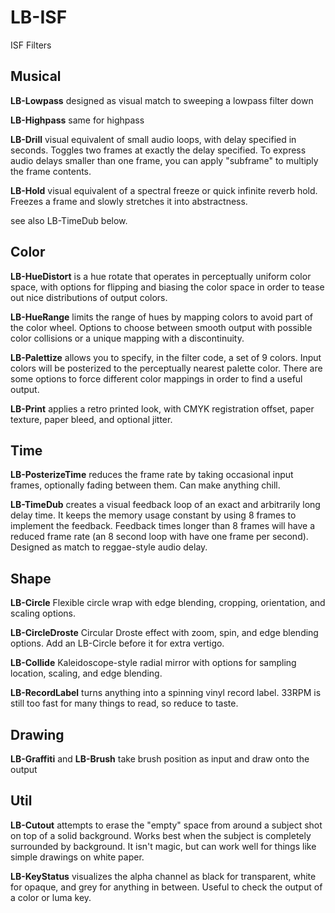 # LB-ISF
ISF Filters

## Musical

**LB-Lowpass** designed as visual match to sweeping a lowpass filter down

**LB-Highpass** same for highpass

**LB-Drill** visual equivalent of small audio loops, with delay specified in seconds. Toggles two frames at exactly the delay specified. To express audio delays smaller than one frame, you can apply "subframe" to multiply the frame contents.

**LB-Hold** visual equivalent of a spectral freeze or quick infinite reverb hold. Freezes a frame and slowly stretches it into abstractness.

see also LB-TimeDub below.

## Color

**LB-HueDistort** is a hue rotate that operates in perceptually uniform color space, with options for flipping and biasing the color space in order to tease out nice distributions of output colors.

**LB-HueRange** limits the range of hues by mapping colors to avoid part of the color wheel. Options to choose between smooth output with possible color collisions or a unique mapping with a discontinuity.

**LB-Palettize** allows you to specify, in the filter code, a set of 9 colors. Input colors will be posterized to the perceptually nearest palette color. There are some options to force different color mappings in order to find a useful output.

**LB-Print** applies a retro printed look, with CMYK registration offset, paper texture, paper bleed, and optional jitter.

## Time

**LB-PosterizeTime** reduces the frame rate by taking occasional input frames, optionally fading between them. Can make anything chill.

**LB-TimeDub** creates a visual feedback loop of an exact and arbitrarily long delay time. It keeps the memory usage constant by using 8 frames to implement the feedback. Feedback times longer than 8 frames will have a reduced frame rate (an 8 second loop with have one frame per second). Designed as match to reggae-style audio delay.

## Shape

**LB-Circle** Flexible circle wrap with edge blending, cropping, orientation, and scaling options.

**LB-CircleDroste** Circular Droste effect with zoom, spin, and edge blending options. Add an LB-Circle before it for extra vertigo.

**LB-Collide** Kaleidoscope-style radial mirror with options for sampling location, scaling, and edge blending.

**LB-RecordLabel** turns anything into a spinning vinyl record label. 33RPM is still too fast for many things to read, so reduce to taste.

## Drawing

**LB-Graffiti** and **LB-Brush** take brush position as input and draw onto the output

## Util

**LB-Cutout** attempts to erase the "empty" space from around a subject shot on top of a solid background. Works best when the subject is completely surrounded by background. It isn't magic, but can work well for things like simple drawings on white paper.

**LB-KeyStatus** visualizes the alpha channel as black for transparent, white for opaque, and grey for anything in between. Useful to check the output of a color or luma key.
